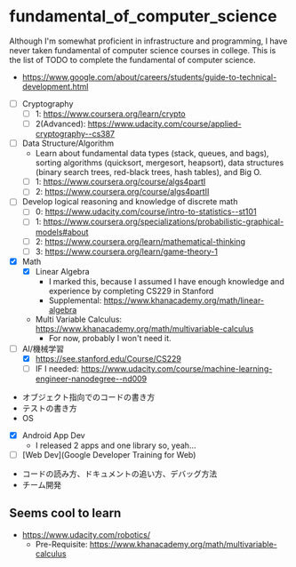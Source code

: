 # fundamental_of_computer_science
Although I'm somewhat proficient in infrastructure and programming, I have never taken fundamental of computer science courses in college. This is the list of TODO to complete the fundamental of computer science.

* https://www.google.com/about/careers/students/guide-to-technical-development.html

- [ ] Cryptography
  - [ ] 1: https://www.coursera.org/learn/crypto
  - [ ] 2(Advanced): https://www.udacity.com/course/applied-cryptography--cs387
- [ ] Data Structure/Algorithm
  - Learn about fundamental data types (stack, queues, and bags), sorting algorithms (quicksort, mergesort, heapsort), data structures (binary search trees, red-black trees, hash tables), and Big O.
  - [ ] 1: https://www.coursera.org/course/algs4partI
  - [ ] 2: https://www.coursera.org/course/algs4partII
- [ ] Develop logical reasoning and knowledge of discrete math
  - [ ] 0: https://www.udacity.com/course/intro-to-statistics--st101
  - [ ] 1: https://www.coursera.org/specializations/probabilistic-graphical-models#about
  - [ ] 2: https://www.coursera.org/learn/mathematical-thinking
  - [ ] 3: https://www.coursera.org/learn/game-theory-1
- [x] Math
  - [x] Linear Algebra
    - I marked this, because I assumed I have enough knowledge and experience by completing CS229 in Stanford
    - Supplemental: https://www.khanacademy.org/math/linear-algebra
  - Multi Variable Calculus: https://www.khanacademy.org/math/multivariable-calculus
    - For now, probably I won't need it. 
- [ ] AI/機械学習
  - [x] https://see.stanford.edu/Course/CS229
  - [ ] IF I needed: https://www.udacity.com/course/machine-learning-engineer-nanodegree--nd009
- オブジェクト指向でのコードの書き方
- テストの書き方
- OS
- [x] Android App Dev
  - I released 2 apps and one library so, yeah...
- [ ] [Web Dev](Google Developer Training for Web)
- コードの読み方、ドキュメントの追い方、デバッグ方法
- チーム開発


## Seems cool to learn
* https://www.udacity.com/robotics/
  * Pre-Requisite: https://www.khanacademy.org/math/multivariable-calculus
